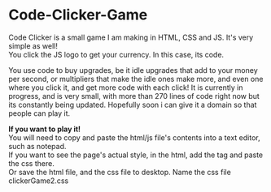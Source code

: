 # Code-Clicker-Game
Code Clicker is a small game I am making in HTML, CSS and JS. It's very simple as well!<br />
You click the JS logo to get your currency. In this case, its code.<br />

You use code to buy upgrades, be it idle upgrades that add to your money per second, or multipliers that make the idle ones make more, and even one where you click it, and get more code with each click! It is currently in progress, and is very small, with more than 270 lines of code right now but its constantly being updated. Hopefully soon i can give it a domain so that people can play it.<br />

<b>If you want to play it!</b><br />
You will need to copy and paste the html/js file's contents into a text editor, such as notepad.<br />
If you want to see the page's actual style, in the html, add the tag <style></style> and paste the css there.<br />
Or save the html file, and the css file to desktop. Name the css file clickerGame2.css
